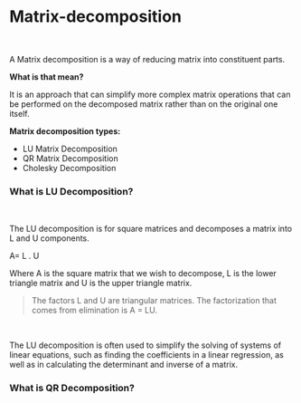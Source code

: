# Matrix-decomposition
<br>

A Matrix decomposition is a way of reducing matrix into constituent parts.
<br>

**What is that mean?**
<br>

It is an approach that can simplify more complex matrix operations that can be performed on the decomposed matrix rather than on the original one itself.
<br>

**Matrix decomposition types:**
<br>

* LU Matrix Decomposition
* QR Matrix Decomposition
* Cholesky Decomposition

### What is LU Decomposition?
<br>

The LU decomposition is for square matrices and decomposes a matrix into L and U components.

A= L . U

Where A is the square matrix that we wish to decompose, L is the lower triangle matrix and U is the upper triangle matrix.

> The factors L and U are triangular matrices. The factorization that comes from elimination is A = LU.
<br>

The LU decomposition is often used to simplify the solving of systems of linear equations, such as finding the coefficients in a linear regression, as well as in calculating the determinant and inverse of a matrix.
<br>

### What is QR Decomposition?
<br>


